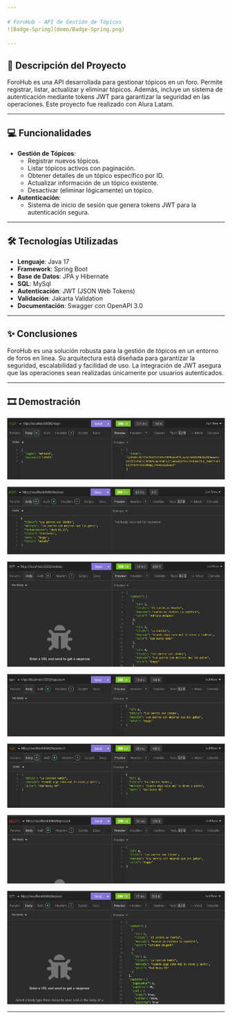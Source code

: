 ```yaml
---

# ForoHub - API de Gestión de Tópicos
![Badge-Spring](demo/Badge-Spring.png)

---
```


## 🔖 Descripción del Proyecto
ForoHub es una API desarrollada para gestionar tópicos en un foro. Permite registrar, listar, actualizar y eliminar tópicos. Además, incluye un sistema de autenticación mediante tokens JWT para garantizar la seguridad en las operaciones. Este proyecto fue realizado con Alura Latam.

---

## 💻 Funcionalidades
- **Gestión de Tópicos**:
  - Registrar nuevos tópicos.
  - Listar tópicos activos con paginación.
  - Obtener detalles de un tópico específico por ID.
  - Actualizar información de un tópico existente.
  - Desactivar (eliminar lógicamente) un tópico.
- **Autenticación**:
  - Sistema de inicio de sesión que genera tokens JWT para la autenticación segura.

---

## 🛠️ Tecnologías Utilizadas
- **Lenguaje**: Java 17
- **Framework**: Spring Boot
- **Base de Datos**: JPA y Hibernate
- **SQL**: MySql
- **Autenticación**: JWT (JSON Web Tokens)
- **Validación**: Jakarta Validation
- **Documentación**: Swagger con OpenAPI 3.0

---

## ✨ Conclusiones
ForoHub es una solución robusta para la gestión de tópicos en un entorno de foros en línea. Su arquitectura está diseñada para garantizar la seguridad, escalabilidad y facilidad de uso. La integración de JWT asegura que las operaciones sean realizadas únicamente por usuarios autenticados.

---
## 🎞 Demostración

![demo](demo/demo_1.png)

![demo](demo/demo_2.png)

![demo](demo/demo_3.png)

![demo](demo/demo_4.png)

![demo](demo/demo_5.png)

![demo](demo/demo_6.png)

![demo](demo/demo_7.png)

---
